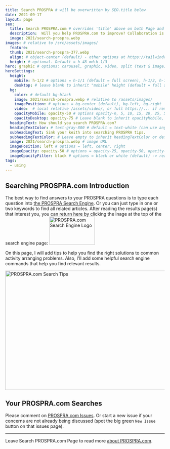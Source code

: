 ```yaml
---
title: Search PROSPRA # will be overwritten by SEO.title below
date: 2021-09-17
layout: page
seo:
  title: Search PROSPRA.com # overrides 'title' above on both Page and META
  description:  Will you help PROSPRA.com to improve? Collaboration is your best way to learn more about efficient Activity Arranging. So start assisting PROSPRA today.
  image: 2021/search-prospra.webp
images: # relative to /src/assets/images/
  feature:
  thumb: 2021/search-prospra-377.webp
  align: # object-center (default) - other options at https://tailwindcss.com/docs/object-position
  height: # optional. Default = h-48 md:h-1/3
hero: graphic # options: carousel, graphic, video, split (text & image)
heroSettings:
  height:
    mobile: h-1/2 # options = h-1/1 (default = full screen), h-1/2, h-1/3, h-3/4, h-9/10, h-48 (12rem, 192px), h-56 (14rem, 224px), h-64 (16rem, 256px)
    desktop: # leave blank to inherit "mobile" height (default = full screen)
  bg:
    color: # default bg-black
    image: 2021/search-prospra.webp # relative to /assets/images/
    imagePosition: # options = bg-center (default), bg-left, bg-right
    video:  # local relative /assets/video/, or full https://... if remote?
    opacityMobile: opacity-50 # options opacity-n, 5, 10, 15, 20, 25, 50, 75, 100 (default)
    opacityDesktop: opacity-75 # Leave blank to inherit opacityMobile, use same options as opacityMobile
  headingText: How should you search PROSPRA.com?
  headingTextColor: # text-gray-800 # default = text-white (can use any TailwindCSS text-[color]-[xxx])
  subheadingText: Sink your keith into searching PROSPRA tips.
  subheadingTextColor: # Leave empty to inherit headingTextColor or default (text-white) or use any text-[color]-[xxx]
  image: 2021/search-prospra.webp # image URL
  imagePosition: left # options = left, center, right
  imageOpacity: opacity-50 # options = opacity-25, opacity-50, opacity-75, opacity-100 (default)
  imageOpacityFilter: black # options = black or white (default) -> really depends on your background image
tags:
  - using
---
```

<h2 id="intro">Searching PROSPRA.com Introduction</h2>
The best way to find answers to your PROSPRA questions is to type each question into <a href="https://cse.google.com/cse?cx=2bf1e05c3c5da97fa">the PROSPRA Search Engine</a>. Or you can just type in one or two keywords to find all related articles. After reading the results page(s) that interest you, you can return here by clicking the inage at the top of the search engine page:
<img src="/assets/images/2021/click-for-prospra-com-search-tips.png" alt="PROSPRA.com Search Engine Logo" width="144" height="89">

On this page, I will add tips to help you find the right solutions to common activity arranging problems. Also, I'll add some helpful search engine commands that help you find relevant results.

<img src="/assets/images/2021/search-prospra.webp" alt="PROSPRA.com Search Tips" width="610" height="377">

<h2 id="next">Your PROSPRA.com Searches</h2>

Please comment on <a href="https://github.com/kct2020/prospra-11ty-11ta/issues">PROSPRA.com Issues</a>. Or start a new issue if your concerns are not already being discussed (spot the big green `New Issue` button on that issues page). 

<hr />
Leave Search PROSPRA.com Page to read more <a href="/about-prospra/about-prospra-com">about PROSPRA.com</a>.
